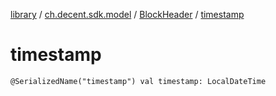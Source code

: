 [library](../../index.md) / [ch.decent.sdk.model](../index.md) / [BlockHeader](index.md) / [timestamp](./timestamp.md)

# timestamp

`@SerializedName("timestamp") val timestamp: LocalDateTime`